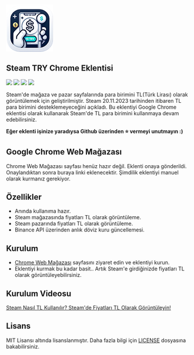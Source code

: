 ![](/icon-128x128.png)

Steam TRY Chrome Eklentisi
----------------
![](https://img.shields.io/github/stars/ArdaGnsrn/steam-try-chrome.svg?style=flat-square)
![](https://img.shields.io/github/forks/ArdaGnsrn/steam-try-chrome.svg?style=flat-square)
![](https://img.shields.io/github/issues/ArdaGnsrn/steam-try-chrome.svg?style=flat-square)
![](https://img.shields.io/github/license/ArdaGnsrn/steam-try-chrome.svg?style=flat-square)

Steam'de mağaza ve pazar sayfalarında para birimini TL(Türk Lirası) olarak görüntülemek için geliştirilmiştir. Steam
20.11.2023 tarihinden itibaren TL para birimini desteklemeyeceğini açıkladı. Bu eklentiyi Google Chrome eklentisi olarak
kullanarak Steam'de TL para birimini kullanmaya devam edebilirsiniz.

**Eğer eklenti işinize yaradıysa Github üzerinden ⭐ vermeyi unutmayın :)**

## Google Chrome Web Mağazası

Chrome Web Mağazası sayfası henüz hazır değil. Eklenti onaya gönderildi. Onaylandıktan sonra buraya linki eklenecektir.
Şimdilik eklentiyi manuel olarak kurmanız gerekiyor.

## Özellikler

- Anında kullanıma hazır.
- Steam mağazasında fiyatları TL olarak görüntüleme.
- Steam pazarında fiyatları TL olarak görüntüleme.
- Binance API üzerinden anlık döviz kuru güncellemesi.

## Kurulum

- [Chrome Web Mağazası](https://chromewebstore.google.com/u/2/detail/steam-try/gbheeajjjabflipjbaofaogejecilili) sayfasını ziyaret edin ve eklentiyi kurun.
- Eklentiyi kurmak bu kadar basit.. Artık Steam'e girdiğinizde fiyatları TL olarak görüntüleyebilirsiniz.

## Kurulum Videosu

[Steam Nasıl TL Kullanılır? Steam'de Fiyatları TL Olarak Görüntüleyin!](https://www.youtube.com/watch?v=Jj3FNyZJ1II)

## Lisans

MIT Lisansı altında lisanslanmıştır. Daha fazla bilgi için [LICENSE](/LICENSE) dosyasına bakabilirsiniz.
